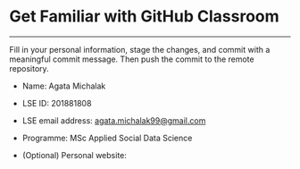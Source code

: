# Get Familiar with GitHub Classroom
---

Fill in your personal information, stage the changes, and commit with a meaningful commit message.  Then push the commit to the remote repository.

* Name: Agata Michalak

* LSE ID: 201881808

* LSE email address: agata.michalak99@gmail.com

* Programme: MSc Applied Social Data Science

* (Optional) Personal website:
